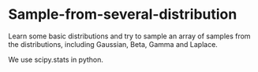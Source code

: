 # Sample-from-several-distribution
Learn some basic distributions and try to sample an array of samples from the distributions, including Gaussian, Beta, Gamma and Laplace.

We use scipy.stats in python.
